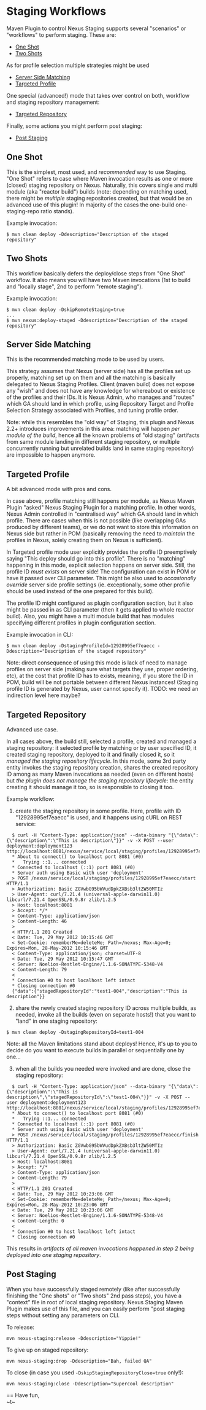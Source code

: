 <!--

    Sonatype Nexus (TM) Open Source Version
    Copyright (c) 2007-2012 Sonatype, Inc.
    All rights reserved. Includes the third-party code listed at http://links.sonatype.com/products/nexus/oss/attributions.

    This program and the accompanying materials are made available under the terms of the Eclipse Public License Version 1.0,
    which accompanies this distribution and is available at http://www.eclipse.org/legal/epl-v10.html.

    Sonatype Nexus (TM) Professional Version is available from Sonatype, Inc. "Sonatype" and "Sonatype Nexus" are trademarks
    of Sonatype, Inc. Apache Maven is a trademark of the Apache Software Foundation. M2eclipse is a trademark of the
    Eclipse Foundation. All other trademarks are the property of their respective owners.

-->

# Staging Workflows

Maven Plugin to control Nexus Staging supports several "scenarios" or "workflows" to perform staging. 
These are:

* [One Shot]()
* [Two Shots]()

As for profile selection multiple strategies might be used

* [Server Side Matching]()
* [Targeted Profile]()

One special (advanced!) mode that takes over control on both, workflow and staging repository management:

* [Targeted Repository]()

Finally, some actions you might perform post staging:

* [Post Staging]()


## One Shot

This is the simplest, most used, and _recommended_ way to use Staging. "One Shot" refers to case where Maven invocation
results as one or more (closed) staging repository on Nexus. Naturally, this covers single and multi module (aka "reactor build")
builds (note: depending on matching used, there might be _multiple_ staging repositories
created, but that would be an advanced use of this plugin! In majority of the cases the one-build one-staging-repo
ratio stands).

Example invocation:
```
$ mvn clean deploy -Ddescription="Description of the staged repository"
```


## Two Shots

This workflow basically defers the deploy/close steps from "One Shot" workflow. It also means you will have two Maven
invocations (1st to build and "locally stage", 2nd to perform "remote staging").

Example invocation:
```
$ mvn clean deploy -DskipRemoteStaging=true
...
$ mvn nexus:deploy-staged -Ddescription="Description of the staged repository"
```


## Server Side Matching

This is the recommended matching mode to be used by users.

This strategy assumes that Nexus (server side) has all the profiles set up properly, matching set up 
on them and all the matching is basically delegated to Nexus Staging Profiles. Client (maven build) does
not expose any "wish" and does not have any knowledge for whereabout or existence of the profiles and
their IDs. It is Nexus Admin, who manages and "routes" which GA should land in which profile, using
Repository Target and Profile Selection Strategy associated with Profiles, and tuning profile order.

Note: while this resembles the "old way" of Staging, this plugin and Nexus 2.2+ introduces
improvements in this area: matching will happen _per module of the build_, hence all the
known problems of "old staging" (artifacts from same module landing in different staging 
repository, or multiple concurrently running but unrelated builds land in same staging repository)
are impossible to happen anymore.


## Targeted Profile

A bit advanced mode with pros and cons.

In case above, profile matching still happens per module, as Nexus Maven Plugin "asked" 
Nexus Staging Plugin for a matching profile. In other words, Nexus Admin controlled in "centralised way" 
which GA should land in which profile. There are cases when this is not possible (like overlapping GAs 
produced by different teams), or we do not want to store this information on Nexus side but rather in 
POM (basically removing the need to _maintain_ the profiles in Nexus, solely creating them on Nexus is sufficient).

In Targeted profile mode user explicitly provides the profile ID preemptively saying "This deploy should 
go into this profile". There is no "matching" happening in this mode, explicit selection happens on server
side. Still, the profile ID _must exists_ on server side! The configuration can exist in POM or 
have it passed over CLI parameter. This might be also used to _occasionally override_ server side
profile settings (ie. exceptionally, some other profile should be used instead of the one prepared
for this build).

The profile ID might configured as plugin configuration section, but it also might be passed
in as CLI parameter (then it gets applied to whole reactor build). Also, you might have a multi
module build that has modules specifying different profiles in plugin configuration section.

Example invocation in CLI:
```
$ mvn clean deploy -DstagingProfileId=12928995ef7eaecc -Ddescription="Description of the staged repository"
```

Note: direct consequence of using this mode is lack of need to manage profiles on server side
(making sure what targets they use, proper ordering, etc), at the cost that profile
ID has to exists, meaning, if you store the ID in POM, build will be not portable between
different Nexus instances! (Staging profile ID is generated by Nexus, user cannot specify it).
TODO: we need an indirection level here maybe?


## Targeted Repository

Advanced use case.

In all cases above, the build still, selected a profile, created and managed a staging repository: 
it selected profile by matching or by user specified ID, it created staging repository, deployed to it 
and finally closed it, so it _managed the staging repository lifecycle_. In this mode, 
some 3rd party entity invokes the staging repository creation, shares the created repository ID among as
many Maven invocations as needed (even on different hosts) but _the plugin does not manage the staging 
repository lifecycle_: the entity creating it should manage it too, so is responsible to closing it too.

Example workflow:

1) create the staging repository in some profile. Here, profile with ID "12928995ef7eaecc" is used,
and it happens using cURL on REST service:
```
  $ curl -H "Content-Type: application/json" --data-binary "{\"data\":{\"description\":\"This is description\"}}" -v -X POST --user deployment:deployment123 http://localhost:8081/nexus/service/local/staging/profiles/12928995ef7eaecc/start
  * About to connect() to localhost port 8081 (#0)
  *   Trying ::1... connected
  * Connected to localhost (::1) port 8081 (#0)
  * Server auth using Basic with user 'deployment'
  > POST /nexus/service/local/staging/profiles/12928995ef7eaecc/start HTTP/1.1
  > Authorization: Basic ZGVwbG95bWVudDpkZXBsb3ltZW50MTIz
  > User-Agent: curl/7.21.4 (universal-apple-darwin11.0) libcurl/7.21.4 OpenSSL/0.9.8r zlib/1.2.5
  > Host: localhost:8081
  > Accept: */*
  > Content-Type: application/json
  > Content-Length: 46
  > 
  < HTTP/1.1 201 Created
  < Date: Tue, 29 May 2012 10:15:46 GMT
  < Set-Cookie: rememberMe=deleteMe; Path=/nexus; Max-Age=0; Expires=Mon, 28-May-2012 10:15:46 GMT
  < Content-Type: application/json; charset=UTF-8
  < Date: Tue, 29 May 2012 10:15:47 GMT
  < Server: Noelios-Restlet-Engine/1.1.6-SONATYPE-5348-V4
  < Content-Length: 79
  < 
  * Connection #0 to host localhost left intact
  * Closing connection #0
  {"data":{"stagedRepositoryId":"test1-004","description":"This is description"}}
```

2) share the newly created staging repository ID across multiple builds, as needed,
invoke all the builds (even on separate hosts!) that you want to "land" in one staging
repository:
```
$ mvn clean deploy -DstagingRepositoryId=test1-004
```
Note: all the Maven limitations stand about deploys! Hence, it's up to you to decide 
do you want to execute builds in parallel or sequentially one by one...

3) when all the builds you needed were invoked and are done, close the staging repository:
```
  $ curl -H "Content-Type: application/json" --data-binary "{\"data\":{\"description\":\"This is description\",\"stagedRepositoryId\":\"test1-004\"}}" -v -X POST --user deployment:deployment123 http://localhost:8081/nexus/service/local/staging/profiles/12928995ef7eaecc/finish
  * About to connect() to localhost port 8081 (#0)
  *   Trying ::1... connected
  * Connected to localhost (::1) port 8081 (#0)
  * Server auth using Basic with user 'deployment'
  > POST /nexus/service/local/staging/profiles/12928995ef7eaecc/finish HTTP/1.1
  > Authorization: Basic ZGVwbG95bWVudDpkZXBsb3ltZW50MTIz
  > User-Agent: curl/7.21.4 (universal-apple-darwin11.0) libcurl/7.21.4 OpenSSL/0.9.8r zlib/1.2.5
  > Host: localhost:8081
  > Accept: */*
  > Content-Type: application/json
  > Content-Length: 79
  > 
  < HTTP/1.1 201 Created
  < Date: Tue, 29 May 2012 10:23:06 GMT
  < Set-Cookie: rememberMe=deleteMe; Path=/nexus; Max-Age=0; Expires=Mon, 28-May-2012 10:23:06 GMT
  < Date: Tue, 29 May 2012 10:23:06 GMT
  < Server: Noelios-Restlet-Engine/1.1.6-SONATYPE-5348-V4
  < Content-Length: 0
  < 
  * Connection #0 to host localhost left intact
  * Closing connection #0
```

This results in _artifacts of all maven invocations happened in step 2 being deployed into one staging repository_.


## Post Staging

When you have successfully staged remotely (like after successfully finishing the "One shots" or "Two shots" 2nd pass steps), 
you have a "context" file in root of local staging repository. Nexus Staging Maven Plugin makes use of this file, and you can 
easily perform "post staging steps without setting any parameters on CLI. 

To release:
```
mvn nexus-staging:release -Ddescription="Yippie!"
```

To give up on staged repository:
```
mvn nexus-staging:drop -Ddescription="Bah, failed QA"
```

To close (in case you used `-DskipStagingRepositoryClose=true` only!):
```
mvn nexus-staging:close -Ddescription="Supercool description"
```



==
Have fun,  
~t~

